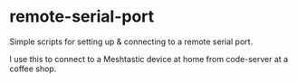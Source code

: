 # remote-serial-port
Simple scripts for setting up & connecting to a remote serial port.

I use this to connect to a Meshtastic device at home from code-server at a coffee shop.
